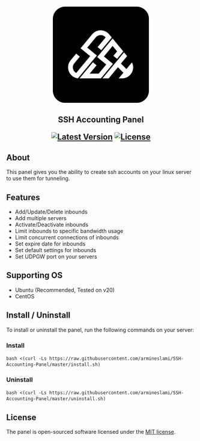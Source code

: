<p align="center"><a href=""><img src="https://raw.githubusercontent.com/armineslami/SSH-Accounting-Panel/master/public/img/icon-512x512.png" width="256" alt="Logo"></a></p>

<h2 align="center">
SSH Accounting Panel


<p>
<a href=""><img src="https://img.shields.io/badge/v1.0.0-blue?label=release" alt="Latest Version"></a>
<a href=""><img src="https://img.shields.io/badge/MIT-%2397ca00?label=licence" alt="License"></a>
</p>
</h2>



## About

This panel gives you the ability to create ssh accounts on your linux server to use them for tunneling.

## Features

- Add/Update/Delete inbounds
- Add multiple servers
- Activate/Deactivate inbounds
- Limit inbounds to specific bandwidth usage
- Limit concurrent connections of inbounds
- Set expire date for inbounds
- Set default settings for inbounds
- Set UDPGW port on your servers

## Supporting OS

- Ubuntu (Recommended, Tested on v20)
- CentOS

## Install / Uninstall 

To install or uninstall the panel, run the following commands on your server:

### Install
```
bash <(curl -Ls https://raw.githubusercontent.com/armineslami/SSH-Accounting-Panel/master/install.sh)
```

### Uninstall

```
bash <(curl -Ls https://raw.githubusercontent.com/armineslami/SSH-Accounting-Panel/master/uninstall.sh)
```

## License

The panel is open-sourced software licensed under the [MIT license](https://opensource.org/licenses/MIT).
